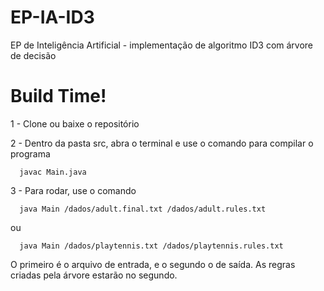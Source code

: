 # EP-IA-ID3
EP de Inteligência Artificial - implementação de algoritmo ID3 com árvore de decisão

# Build Time!

1 - Clone ou baixe o repositório

2 - Dentro da pasta src, abra o terminal e use o comando para compilar o programa

      javac Main.java 
      
3 - Para rodar, use o comando 

      java Main /dados/adult.final.txt /dados/adult.rules.txt
      
ou
      
      java Main /dados/playtennis.txt /dados/playtennis.rules.txt
      
O primeiro é o arquivo de entrada, e o segundo o de saída. As regras criadas pela árvore estarão no segundo.
